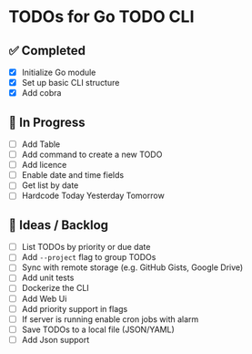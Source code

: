 # TODOs for Go TODO CLI

## ✅ Completed
- [x] Initialize Go module
- [x] Set up basic CLI structure
- [x] Add cobra

## 🔨 In Progress
- [ ] Add Table
- [ ] Add command to create a new TODO
- [ ] Add licence 
- [ ] Enable date and time fields
- [ ] Get list by date
- [ ] Hardcode Today Yesterday Tomorrow 

## 🧠 Ideas / Backlog
- [ ] List TODOs by priority or due date
- [ ] Add `--project` flag to group TODOs
- [ ] Sync with remote storage (e.g. GitHub Gists, Google Drive)
- [ ] Add unit tests
- [ ] Dockerize the CLI
- [ ] Add Web Ui
- [ ] Add priority support in flags 
- [ ] If server is running enable cron jobs with alarm
- [ ] Save TODOs to a local file (JSON/YAML)
- [ ] Add Json support